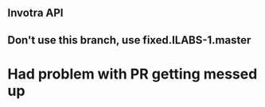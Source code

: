 ## Invotra API
## Don't use this branch, use fixed.ILABS-1.master
# Had problem with PR getting messed up
